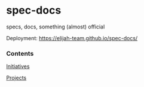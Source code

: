 # spec-docs

specs, docs, something (almost) official

Deployment: https://elijah-team.github.io/spec-docs/

### Contents

[Initiatives](https://elijah-team.github.io/spec-docs/Initiatives)

[Projects](https://elijah-team.github.io/spec-docs/Projects)
